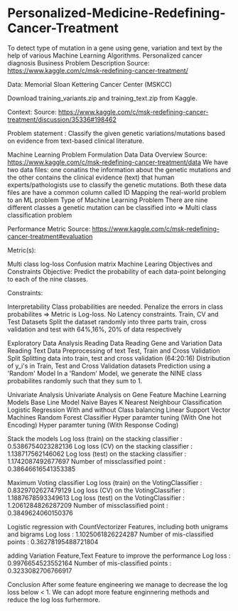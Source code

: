# Personalized-Medicine-Redefining-Cancer-Treatment
To detect type of mutation in a gene using gene, variation and text by the help of various Machine Learning Algorithms.
Personalized cancer diagnosis
Business Problem
Description
Source: https://www.kaggle.com/c/msk-redefining-cancer-treatment/

Data: Memorial Sloan Kettering Cancer Center (MSKCC)

Download training_variants.zip and training_text.zip from Kaggle.

Context:
Source: https://www.kaggle.com/c/msk-redefining-cancer-treatment/discussion/35336#198462

Problem statement :
Classify the given genetic variations/mutations based on evidence from text-based clinical literature.

Machine Learning Problem Formulation
Data
Data Overview
Source: https://www.kaggle.com/c/msk-redefining-cancer-treatment/data
We have two data files: one conatins the information about the genetic mutations and the other contains the clinical evidence (text) that human experts/pathologists use to classify the genetic mutations.
Both these data files are have a common column called ID
Mapping the real-world problem to an ML problem
Type of Machine Learning Problem
There are nine different classes a genetic mutation can be classified into => Multi class classification problem

Performance Metric
Source: https://www.kaggle.com/c/msk-redefining-cancer-treatment#evaluation

Metric(s):

Multi class log-loss
Confusion matrix
Machine Learing Objectives and Constraints
Objective: Predict the probability of each data-point belonging to each of the nine classes.

Constraints:

Interpretability
Class probabilities are needed.
Penalize the errors in class probabilites => Metric is Log-loss.
No Latency constraints.
Train, CV and Test Datasets
Split the dataset randomly into three parts train, cross validation and test with 64%,16%, 20% of data respectively

Exploratory Data Analysis
Reading Data
Reading Gene and Variation Data
Reading Text Data
Preprocessing of text
Test, Train and Cross Validation Split
Splitting data into train, test and cross validation (64:20:16)
Distribution of y_i's in Train, Test and Cross Validation datasets
Prediction using a 'Random' Model
In a 'Random' Model, we generate the NINE class probabilites randomly such that they sum to 1.

Univariate Analysis
Univariate Analysis on Gene Feature
Machine Learning Models
Base Line Model
Naive Bayes
K Nearest Neighbour Classification
Logistic Regression With and without Class balancing
Linear Support Vector Machines
Random Forest Classifier
Hyper paramter tuning (With One hot Encoding)
Hyper paramter tuning (With Response Coding)

Stack the models
Log loss (train) on the stacking classifier : 0.5386754023282136 Log loss (CV) on the stacking classifier : 1.138717562146062 Log loss (test) on the stacking classifier : 1.1742087492677697 Number of missclassified point : 0.38646616541353385

Maximum Voting classifier
Log loss (train) on the VotingClassifier : 0.8329702627479129 Log loss (CV) on the VotingClassifier : 1.1887678593349613 Log loss (test) on the VotingClassifier : 1.2061284826287209 Number of missclassified point : 0.3849624060150376

Logistic regression with CountVectorizer Features, including both unigrams and bigrams
Log loss : 1.1025061826224287 Number of mis-classified points : 0.36278195488721804

adding Variation Feature,Text Feature to improve the performance
Log loss : 0.9976654523552164 Number of mis-classified points : 0.3233082706766917

Conclusion
After some feature engineering we manage to decrease the log loss below < 1.
We can adopt more feature enginnering methods and reduce the log loss furhermore.
